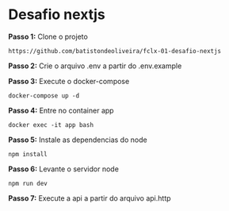 # Desafio nextjs

**Passo 1:** Clone o projeto

```
https://github.com/batistondeoliveira/fclx-01-desafio-nextjs
```

**Passo 2:** Crie o arquivo .env a partir do .env.example

**Passo 3:** Execute o docker-compose

```
docker-compose up -d
```

**Passo 4:** Entre no container app

```
docker exec -it app bash
```

**Passo 5:** Instale as dependencias do node

```
npm install
```

**Passo 6:** Levante o servidor node

```
npm run dev
```

**Passo 7:** Execute a api a partir do arquivo api.http


